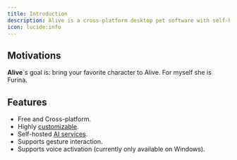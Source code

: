 ```yaml
---
title: Introduction
description: Alive is a cross-platform desktop pet software with self-hosted AI services.
icon: lucide:info
---
```


## Motivations

**Alive**`s goal is: bring your favorite character to Alive. For myself she is Furina.

## Features

- Free and Cross-platform.
- Highly [customizable](/api/configuration).
- Self-hosted [AI services](/components/prose).
- Supports gesture interaction.
- Supports voice activation (currently only available on Windows).
